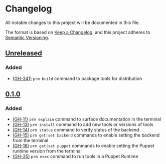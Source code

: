 # Changelog

All notable changes to this project will be documented in this file.

The format is based on [Keep a Changelog](https://keepachangelog.com/en/1.0.0/),
and this project adheres to [Semantic Versioning](https://semver.org/spec/v2.0.0.html).

## [Unreleased]

### Added

- [(GH-341)](https://github.com/puppetlabs/pct/issues/341) `prm build` command to package tools for distribution

## [0.1.0]

### Added

- [(GH-11)](https://github.com/puppetlabs/prm/issues/11) `prm explain` command to surface documentation in the terminal
- [(GH-13)](https://github.com/puppetlabs/prm/issues/13) `prm install` command to add new tools or versions of tools
- [(GH-14)](https://github.com/puppetlabs/prm/issues/14) `prm status` command to verify status of the backend
- [(GH-15)](https://github.com/puppetlabs/prm/issues/15) `prm get|set backend` commands to enable setting the backend from the terminal
- [(GH-16)](https://github.com/puppetlabs/prm/issues/16) `prm get|set puppet` commands to enable setting the Puppet runtime version from the terminal
- [(GH-35)](https://github.com/puppetlabs/prm/issues/35) `prm exec` command to run tools in a Puppet Runtime

[Unreleased]: https://github.com/puppetlabs/prm/compare/0.1.0..main
[0.1.0]: https://github.com/puppetlabs/prm/releases/tag/0.1.0
